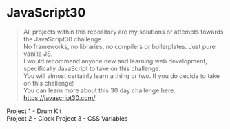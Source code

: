# JavaScript30

>All projects within this repository are my solutions or attempts towards the JavaScript30 challenge.  
>No frameworks, no libraries, no compilers or boilerplates. Just pure vanilla JS.    
>I would recommend anyone new and learning web development, specifically JavaScript to take on this challenge.  
>You will almost certainly learn a thing or two. If you do decide to take on this challenge!  
>You can learn more about this 30 day challenge here. https://javascript30.com/ 

Project 1 - Drum Kit  
Project 2 - Clock
Project 3 - CSS Variables  
